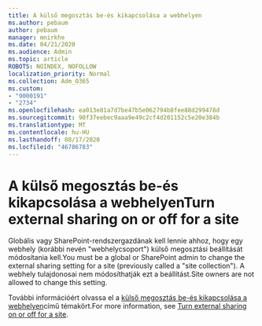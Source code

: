 ```yaml
---
title: A külső megosztás be-és kikapcsolása a webhelyen
ms.author: pebaum
author: pebaum
manager: mnirkhe
ms.date: 04/21/2020
ms.audience: Admin
ms.topic: article
ROBOTS: NOINDEX, NOFOLLOW
localization_priority: Normal
ms.collection: Adm_O365
ms.custom:
- "9000191"
- "2734"
ms.openlocfilehash: ea013e81a7d7be47b5e062794b8fee88d299478d
ms.sourcegitcommit: 90f37eebec9aaa9e49c2cf4d201152c5e20e384b
ms.translationtype: MT
ms.contentlocale: hu-HU
ms.lasthandoff: 08/17/2020
ms.locfileid: "46786783"
---
```

# <a name="turn-external-sharing-on-or-off-for-a-site"></a><span data-ttu-id="17942-102">A külső megosztás be-és kikapcsolása a webhelyen</span><span class="sxs-lookup"><span data-stu-id="17942-102">Turn external sharing on or off for a site</span></span>

<span data-ttu-id="17942-103">Globális vagy SharePoint-rendszergazdának kell lennie ahhoz, hogy egy webhely (korábbi nevén "webhelycsoport") külső megosztási beállítását módosítania kell.</span><span class="sxs-lookup"><span data-stu-id="17942-103">You must be a global or SharePoint admin to change the external sharing setting for a site (previously called a "site collection").</span></span> <span data-ttu-id="17942-104">A webhely tulajdonosai nem módosíthatják ezt a beállítást.</span><span class="sxs-lookup"><span data-stu-id="17942-104">Site owners are not allowed to change this setting.</span></span> 

<span data-ttu-id="17942-105">További információért olvassa el a [külső megosztás be-és kikapcsolása a webhelyen](https://docs.microsoft.com/sharepoint/change-external-sharing-site)című témakört.</span><span class="sxs-lookup"><span data-stu-id="17942-105">For more information, see [Turn external sharing on or off for a site](https://docs.microsoft.com/sharepoint/change-external-sharing-site).</span></span>
